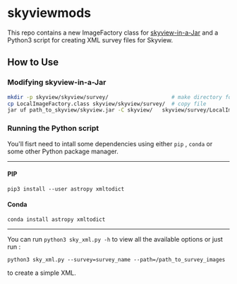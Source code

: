 # skyviewmods

This repo contains a new ImageFactory class for [skyview-in-a-Jar](https://skyview.gsfc.nasa.gov/jar/jar.html) and a Python3 script for creating XML survey files for Skyview.

## How to Use

### Modifying skyview-in-a-Jar

```bash
mkdir -p skyview/skyview/survey/                    # make directory for skyview_jar
cp LocalImageFactory.class skyview/skyview/survey/  # copy file
jar uf path_to_skyview/skyview.jar -C skyview/   skyview/survey/LocalImageFactory.class
```

### Running the Python script

You'll fisrt need to intall some dependencies using either `pip` , `conda` or some other Python package manager.

***
#### PIP

```
pip3 install --user astropy xmltodict
```

#### Conda
```
conda install astropy xmltodict

```
***

You can run `python3 sky_xml.py -h` to view all the available options or just run :

```
python3 sky_xml.py --survey=survey_name --path=/path_to_survey_images
```
to create a simple XML.
